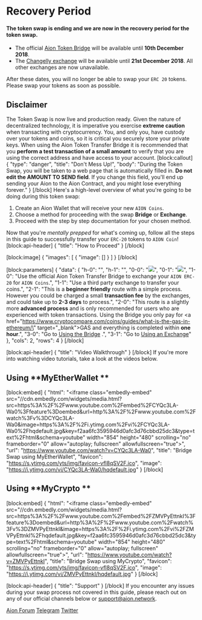 # Recovery Period

#### The token swap is ending and we are now in the recovery period for the token swap. 

- The official [Aion Token Bridge](https://docs.aion.network/v1.1/docs/using-the-bridge) will be available until **10th December 2018**. 
- The [Changelly exchange](https://docs.aion.network/v1.1/docs/using-an-exchange) will be available until **21st December 2018**. All other exchanges are now unavailable.

After these dates, you will no longer be able to swap your `ERC 20` tokens. Please swap your tokens as soon as possible.

## Disclaimer

The Token Swap is now live and production ready. Given the nature of decentralized technology, it is imperative you exercise **extreme caution** when transacting with cryptocurrency. You, and only you, have custody over your tokens and coins, so it is critical you securely store your private keys. When using the Aion Token Transfer Bridge it is recommended that you **perform a test transaction of a small amount** to verify that you are using the correct address and have access to your account.
[block:callout]
{
  "type": "danger",
  "title": "Don't Mess Up!",
  "body": "During the Token Swap, you will be taken to a web page that is automatically filled in. **Do not edit the AMOUNT TO SEND field**. If you change this field, you'll end up sending your Aion to the Aion Contract, and you might lose everything forever."
}
[/block]
Here's a high-level overview of what you're going to be doing during this token swap:

1. Create an Aion Wallet that will receive your new `AION Coins`.
2. Choose a method for proceeding with the swap **Bridge** or **Exchange**.
3. Proceed with the step by step documentation for your chosen method.

Now that you're _mentally prepped_ for what's coming up, follow all the steps in this guide to successfully transfer your `ERC-20` tokens to `AION Coin`!
[block:api-header]
{
  "title": "How to Proceed"
}
[/block]

[block:image]
{
  "images": [
    {
      "image": []
    }
  ]
}
[/block]

[block:parameters]
{
  "data": {
    "h-0": "",
    "h-1": "",
    "0-0": "[![](https://files.readme.io/c6c5ca8-bridge.png)](/docs/using-the-bridge)",
    "0-1": "[![](https://files.readme.io/27dc7ce-changelly-logo.png)](/docs/using-an-exchange)",
    "1-0": "Use the official Aion Token Transfer Bridge to exchange your `AION ERC-20` for `AION Coins`.",
    "1-1": "Use a third party exchange to transfer your coins.",
    "2-1": "This is a **beginner friendly** route with a simple process. However you could be charged a small **transaction fee** by the exchanges, and could take up to **2-3 days** to process.",
    "2-0": "This route is a slightly more **advanced process** and is only recommended for users who are experienced with token transactions. Using the Bridge you only pay for <a href=\"https://www.cryptocompare.com/coins/guides/what-is-the-gas-in-ethereum/\" target=\"_blank\">GAS</a> and everything is completed within **one hour**.",
    "3-0": "Go to [Using the Bridge](/docs/using-the-bridge) .",
    "3-1": "Go to [Using an Exchange](/docs/using-an-exchange)"
  },
  "cols": 2,
  "rows": 4
}
[/block]

[block:api-header]
{
  "title": "Video Walkthrough"
}
[/block]
If you're more into watching video tutorials, take a look at the videos below.

## Using **MyEtherWallet **
[block:embed]
{
  "html": "<iframe class=\"embedly-embed\" src=\"//cdn.embedly.com/widgets/media.html?src=https%3A%2F%2Fwww.youtube.com%2Fembed%2FCYQc3LA-Wa0%3Ffeature%3Doembed&url=http%3A%2F%2Fwww.youtube.com%2Fwatch%3Fv%3DCYQc3LA-Wa0&image=https%3A%2F%2Fi.ytimg.com%2Fvi%2FCYQc3LA-Wa0%2Fhqdefault.jpg&key=f2aa6fc3595946d0afc3d76cbbd25dc3&type=text%2Fhtml&schema=youtube\" width=\"854\" height=\"480\" scrolling=\"no\" frameborder=\"0\" allow=\"autoplay; fullscreen\" allowfullscreen=\"true\"></iframe>",
  "url": "https://www.youtube.com/watch?v=CYQc3LA-Wa0",
  "title": "Bridge Swap using MyEtherWallet",
  "favicon": "https://s.ytimg.com/yts/img/favicon-vfl8qSV2F.ico",
  "image": "https://i.ytimg.com/vi/CYQc3LA-Wa0/hqdefault.jpg"
}
[/block]
## Using **MyCrypto **
[block:embed]
{
  "html": "<iframe class=\"embedly-embed\" src=\"//cdn.embedly.com/widgets/media.html?src=https%3A%2F%2Fwww.youtube.com%2Fembed%2FZMVPyEttnkI%3Ffeature%3Doembed&url=http%3A%2F%2Fwww.youtube.com%2Fwatch%3Fv%3DZMVPyEttnkI&image=https%3A%2F%2Fi.ytimg.com%2Fvi%2FZMVPyEttnkI%2Fhqdefault.jpg&key=f2aa6fc3595946d0afc3d76cbbd25dc3&type=text%2Fhtml&schema=youtube\" width=\"854\" height=\"480\" scrolling=\"no\" frameborder=\"0\" allow=\"autoplay; fullscreen\" allowfullscreen=\"true\"></iframe>",
  "url": "https://www.youtube.com/watch?v=ZMVPyEttnkI",
  "title": "Bridge Swap using MyCrypto",
  "favicon": "https://s.ytimg.com/yts/img/favicon-vfl8qSV2F.ico",
  "image": "https://i.ytimg.com/vi/ZMVPyEttnkI/hqdefault.jpg"
}
[/block]

[block:api-header]
{
  "title": "Support"
}
[/block]
If you encounter any issues during your swap process not covered in this guide, please reach out on any of our official channels below or [support@aion.network](mailto:support@aion.network).

[Aion Forum](https://forum.aion.network/)
[Telegram](https://t.me/aion_blockchain)
[Twitter](https://twitter.com/aion_network?lang=en)